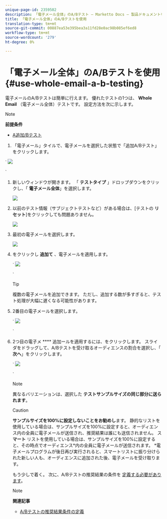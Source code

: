 ```yaml
---
unique-page-id: 2359502
description: 「電子メール全体」のA/Bテスト — Marketto Docs — 製品ドキュメントを使用
title: 「電子メール全体」のA/Bテストを使用
translation-type: tm+mt
source-git-commit: 00887ea53e395bea3a11fd28e0ac98b085ef6ed8
workflow-type: tm+mt
source-wordcount: '279'
ht-degree: 0%

---
```



# 「電子メール全体」のA/Bテストを使用 {#use-whole-email-a-b-testing}

電子メールのA/Bテストは簡単に行えます。 優れたテストの1つは、 **Whole Email** （電子メール全体）テストです。 設定方法を次に示します。

>[!NOTE]
>
>**前提条件**
>
>* [A追加/Bテスト](add-an-a-b-test.md)

>



1. 「電子メール」タイルで、電子メールを選択した状態で「追加A/Bテスト」をクリックします。

` ![](assets/image2014-9-12-15-3a22-3a12.png)

`

1. 新しいウィンドウが開きます。 「 **テストタイプ** 」ドロップダウンをクリックし、「 **電子メール全体**」を選択します。

   ![](assets/image2014-9-12-15-3a22-3a27.png)

1. 以前のテスト情報（サブジェクトテストなど）がある場合は、[テストの **リセット**]をクリックしても問題ありません。

   ![](assets/image2014-9-12-15-3a22-3a40.png)

1. 最初の電子メールを選択します。

   ![](assets/image2014-9-12-15-3a22-3a52.png)

1. をクリックし **追加て** 、電子メールを適用します。

   ` ![](assets/image2014-9-12-15-3a23-3a20.png)

   `

   >[!TIP]
   >
   >複数の電子メールを追加できます。 ただし、追加する数が多すぎると、テスト処理が大幅に遅くなる可能性があります。

1. 2番目の電子メールを選択します。

   ` ![](assets/image2014-9-12-15-3a23-3a49.png)

   `

1. 2つ目の電子メ **** 追加ールを適用するには、をクリックします。 スライダをドラッグして、A/Bテストを受け取るオーディエンスの割合を選択し、「 **次へ**」をクリックします。

   ` ![](assets/image2014-9-12-15-3a24-3a1.png)

   `

   >[!NOTE]
   >
   >異なるバリエーションは、選択した **テストサンプルサイズの同じ部分に送られます**。

   >[!CAUTION]
   >
   >**サンプルサイズを100%に設定しないことをお勧めし**&#x200B;ます。 静的なリストを使用している場合は、サンプルサイズを100%に設定すると、オーディエンス内の全員に電子メールが送信され、推奨結果は誰にも送信されません。 ス **マート** リストを使用している場合は、サンプルサイズを100%に設定すると、その時点でオーディエンス*内の全員に電子メールが送信されます。 *電子メールプログラムが後日再び実行されると、スマートリストに振り分けられた新しい人も、オーディエンスに追加された後、電子メールを受け取ります。

   もう少しで着く。 次に、A/Bテストの推奨結果の条件を [定義する必要があります](define-the-a-b-test-winner-criteria.md)。

   >[!NOTE]
   >
   >**関連記事**
   >
   >    
   >    
   >    * [A/Bテストの推奨結果条件の定義](define-the-a-b-test-winner-criteria.md)


